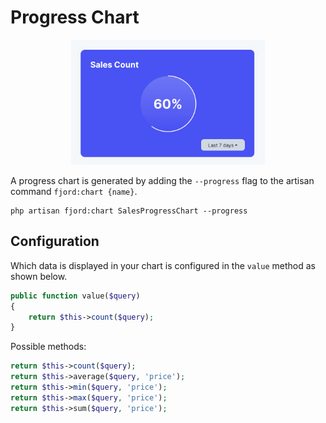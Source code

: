 # Progress Chart

<center>
  <img src="./screens/progress.png" alt="Progress Chart" height="200"/>
</center>

A progress chart is generated by adding the `--progress` flag to the artisan
command `fjord:chart {name}`.

```shell
php artisan fjord:chart SalesProgressChart --progress
```

## Configuration

Which data is displayed in your chart is configured in the `value` method as
shown below.

```php
public function value($query)
{
    return $this->count($query);
}
```

Possible methods:

```php
return $this->count($query);
return $this->average($query, 'price');
return $this->min($query, 'price');
return $this->max($query, 'price');
return $this->sum($query, 'price');
```
